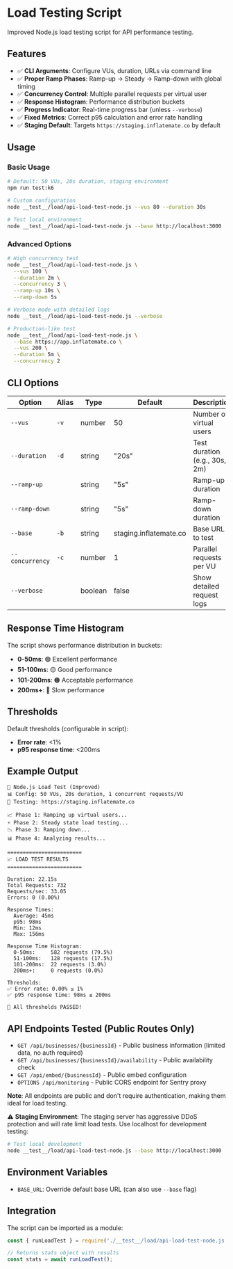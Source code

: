 # Load Testing Script

Improved Node.js load testing script for API performance testing.

## Features

- ✅ **CLI Arguments**: Configure VUs, duration, URLs via command line
- ✅ **Proper Ramp Phases**: Ramp-up → Steady → Ramp-down with global timing
- ✅ **Concurrency Control**: Multiple parallel requests per virtual user
- ✅ **Response Histogram**: Performance distribution buckets
- ✅ **Progress Indicator**: Real-time progress bar (unless `--verbose`)
- ✅ **Fixed Metrics**: Correct p95 calculation and error rate handling
- ✅ **Staging Default**: Targets `https://staging.inflatemate.co` by default

## Usage

### Basic Usage
```bash
# Default: 50 VUs, 20s duration, staging environment
npm run test:k6

# Custom configuration
node __test__/load/api-load-test-node.js --vus 80 --duration 30s

# Test local environment
node __test__/load/api-load-test-node.js --base http://localhost:3000
```

### Advanced Options
```bash
# High concurrency test
node __test__/load/api-load-test-node.js \
  --vus 100 \
  --duration 2m \
  --concurrency 3 \
  --ramp-up 10s \
  --ramp-down 5s

# Verbose mode with detailed logs
node __test__/load/api-load-test-node.js --verbose

# Production-like test
node __test__/load/api-load-test-node.js \
  --base https://app.inflatemate.co \
  --vus 200 \
  --duration 5m \
  --concurrency 2
```

## CLI Options

| Option | Alias | Type | Default | Description |
|--------|-------|------|---------|-------------|
| `--vus` | `-v` | number | 50 | Number of virtual users |
| `--duration` | `-d` | string | "20s" | Test duration (e.g., 30s, 2m) |
| `--ramp-up` | | string | "5s" | Ramp-up duration |
| `--ramp-down` | | string | "5s" | Ramp-down duration |
| `--base` | `-b` | string | staging.inflatemate.co | Base URL to test |
| `--concurrency` | `-c` | number | 1 | Parallel requests per VU |
| `--verbose` | | boolean | false | Show detailed request logs |

## Response Time Histogram

The script shows performance distribution in buckets:

- **0-50ms**: 🟢 Excellent performance
- **51-100ms**: 🟡 Good performance  
- **101-200ms**: 🟠 Acceptable performance
- **200ms+**: 🔴 Slow performance

## Thresholds

Default thresholds (configurable in script):
- **Error rate**: <1%
- **p95 response time**: <200ms

## Example Output

```
🚀 Node.js Load Test (Improved)
📊 Config: 50 VUs, 20s duration, 1 concurrent requests/VU
🎯 Testing: https://staging.inflatemate.co

📈 Phase 1: Ramping up virtual users...
⚡ Phase 2: Steady state load testing...
📉 Phase 3: Ramping down...
📊 Phase 4: Analyzing results...

========================
📈 LOAD TEST RESULTS
========================

Duration: 22.15s
Total Requests: 732
Requests/sec: 33.05
Errors: 0 (0.00%)

Response Times:
  Average: 45ms
  p95: 98ms
  Min: 12ms
  Max: 156ms

Response Time Histogram:
  0-50ms:     582 requests (79.5%)
  51-100ms:   128 requests (17.5%)
  101-200ms:  22 requests (3.0%)
  200ms+:     0 requests (0.0%)

Thresholds:
✅ Error rate: 0.00% ≤ 1%
✅ p95 response time: 98ms ≤ 200ms

🎉 All thresholds PASSED!
```

## API Endpoints Tested (Public Routes Only)

- `GET /api/businesses/{businessId}` - Public business information (limited data, no auth required)
- `GET /api/businesses/{businessId}/availability` - Public availability check
- `GET /api/embed/{businessId}` - Public embed configuration  
- `OPTIONS /api/monitoring` - Public CORS endpoint for Sentry proxy

**Note**: All endpoints are public and don't require authentication, making them ideal for load testing.

⚠️ **Staging Environment**: The staging server has aggressive DDoS protection and will rate limit load tests. Use localhost for development testing:

```bash
# Test local development
node __test__/load/api-load-test-node.js --base http://localhost:3000
```

## Environment Variables

- `BASE_URL`: Override default base URL (can also use `--base` flag)

## Integration

The script can be imported as a module:

```javascript
const { runLoadTest } = require('./__test__/load/api-load-test-node.js');

// Returns stats object with results
const stats = await runLoadTest();
``` 